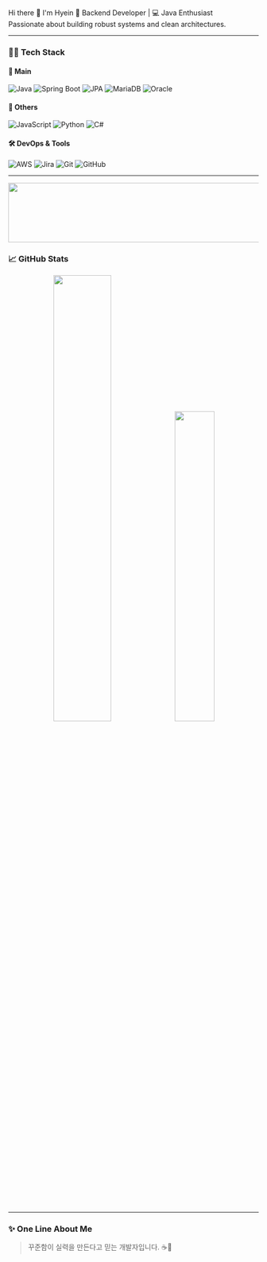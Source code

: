 <!-- README.md -->

<p align="left">
  Hi there 🙏 I'm Hyein
  🔧 Backend Developer | 💻 Java Enthusiast <br/>
  Passionate about building robust systems and clean architectures.
</p>

---

### 👩‍💻 Tech Stack

#### 🚀 Main
![Java](https://img.shields.io/badge/Java-007396?style=flat&logo=java&logoColor=white)
![Spring Boot](https://img.shields.io/badge/Spring_Boot-6DB33F?style=flat&logo=spring-boot&logoColor=white)
![JPA](https://img.shields.io/badge/JPA-59666C?style=flat&logo=hibernate&logoColor=white)
![MariaDB](https://img.shields.io/badge/MariaDB-003545?style=flat&logo=mariadb&logoColor=white)
![Oracle](https://img.shields.io/badge/Oracle-F80000?style=flat&logo=oracle&logoColor=white)

#### 📘 Others
![JavaScript](https://img.shields.io/badge/JavaScript-F7DF1E?style=flat&logo=javascript&logoColor=black)
![Python](https://img.shields.io/badge/Python-3776AB?style=flat&logo=python&logoColor=white)
![C#](https://img.shields.io/badge/C%23-239120?style=flat&logo=c-sharp&logoColor=white)

#### 🛠️ DevOps & Tools
![AWS](https://img.shields.io/badge/AWS-232F3E?style=flat&logo=amazon-aws&logoColor=white)
![Jira](https://img.shields.io/badge/Jira-0052CC?style=flat&logo=jira&logoColor=white)
![Git](https://img.shields.io/badge/Git-F05032?style=flat&logo=git&logoColor=white)
![GitHub](https://img.shields.io/badge/GitHub-181717?style=flat&logo=github&logoColor=white)

---

<a href="https://github.com/devxb/gitanimals">
  <img src="https://render.gitanimals.org/lines/hyeindev?pet-id=1" width="1000" height="120"/>
</a>

### 📈 GitHub Stats

<p align="center">
  <img src="https://github-readme-stats.vercel.app/api?username=hyeindev&show_icons=true&theme=github_dark&include_all_commits=true" width="48%"/>
  <img src="https://github-readme-stats.vercel.app/api/top-langs/?username=hyeindev&layout=compact&theme=github_dark" width="40%"/>
</p>

---

### ✨ One Line About Me
> 꾸준함이 실력을 만든다고 믿는 개발자입니다. ☕️📘
<!--
**hyeindev/hyeindev** is a ✨ _special_ ✨ repository because its `README.md` (this file) appears on your GitHub profile.

Here are some ideas to get you started:

- 🔭 I’m currently working on ...
- 🌱 I’m currently learning ...
- 👯 I’m looking to collaborate on ...
- 🤔 I’m looking for help with ...
- 💬 Ask me about ...
- 📫 How to reach me: ...
- 😄 Pronouns: ...
- ⚡ Fun fact: ...
-->
